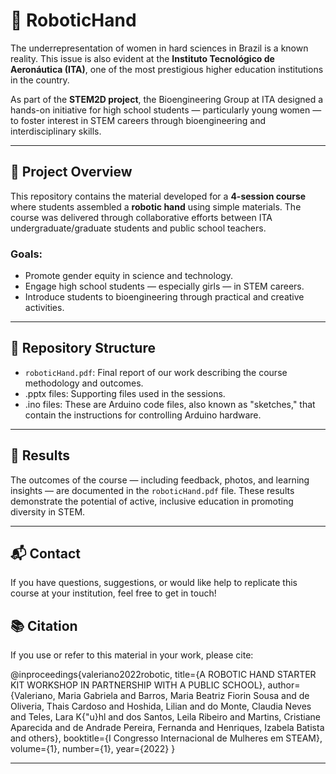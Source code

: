 # 🤖 RoboticHand

The underrepresentation of women in hard sciences in Brazil is a known reality. This issue is also evident at the **Instituto Tecnológico de Aeronáutica (ITA)**, one of the most prestigious higher education institutions in the country.

As part of the **STEM2D project**, the Bioengineering Group at ITA designed a hands-on initiative for high school students — particularly young women — to foster interest in STEM careers through bioengineering and interdisciplinary skills.

---

## 🧠 Project Overview

This repository contains the material developed for a **4-session course** where students assembled a **robotic hand** using simple materials. The course was delivered through collaborative efforts between ITA undergraduate/graduate students and public school teachers.

### Goals:
- Promote gender equity in science and technology.
- Engage high school students — especially girls — in STEM careers.
- Introduce students to bioengineering through practical and creative activities.

---

## 📁 Repository Structure

- `roboticHand.pdf`: Final report of our work describing the course methodology and outcomes.
- .pptx files: Supporting files used in the sessions.
- .ino files: These are Arduino code files, also known as "sketches," that contain the instructions for controlling Arduino hardware.

---

## 📄 Results

The outcomes of the course — including feedback, photos, and learning insights — are documented in the `roboticHand.pdf` file. These results demonstrate the potential of active, inclusive education in promoting diversity in STEM.

---

## 📬 Contact

If you have questions, suggestions, or would like help to replicate this course at your institution, feel free to get in touch!

## 📚 Citation

If you use or refer to this material in your work, please cite:

@inproceedings{valeriano2022robotic,
  title={A ROBOTIC HAND STARTER KIT WORKSHOP IN PARTNERSHIP WITH A PUBLIC SCHOOL},
  author={Valeriano, Maria Gabriela and Barros, Maria Beatriz Fiorin Sousa and de Oliveria, Thais Cardoso and Hoshida, Lilian and do Monte, Claudia Neves and Teles, Lara K{\"u}hl and dos Santos, Leila Ribeiro and Martins, Cristiane Aparecida and de Andrade Pereira, Fernanda and Henriques, Izabela Batista and others},
  booktitle={I Congresso Internacional de Mulheres em STEAM},
  volume={1},
  number={1},
  year={2022}
}

________
